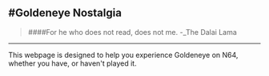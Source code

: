 #Goldeneye Nostalgia
---
>####For he who does not read, does not me.
  -_The Dalai Lama
---
This webpage is designed to help you experience Goldeneye on N64, whether you have, or haven't played it. 